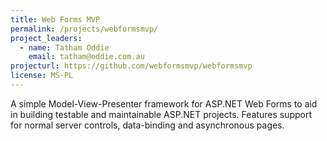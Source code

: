 ```yaml
---
title: Web Forms MVP
permalink: /projects/webformsmvp/
project_leaders:
  - name: Tatham Oddie
    email: tatham@oddie.com.au
projecturl: https://github.com/webformsmvp/webformsmvp
license: MS-PL
---
```

A simple Model-View-Presenter framework for ASP.NET Web Forms to aid in building testable and maintainable ASP.NET projects. Features support for normal server controls, data-binding and asynchronous pages.
